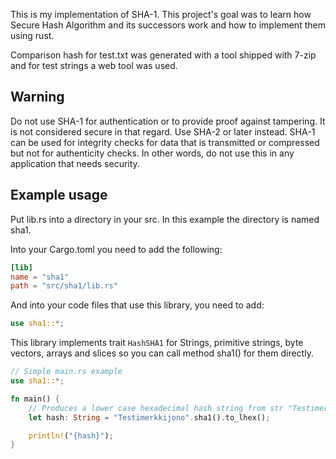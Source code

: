 This is my implementation of SHA-1. This project's goal was to learn how Secure Hash Algorithm and its successors work and how to implement them using rust.

Comparison hash for test.txt was generated with a tool shipped with 7-zip and for test strings a web tool was used.

## Warning

Do not use SHA-1 for authentication or to provide proof against tampering. It is not considered secure in that regard. Use SHA-2 or later instead. SHA-1 can be used for integrity checks for data that is transmitted or compressed but not for authenticity checks. In other words, do not use this in any application that needs security.

## Example usage

Put lib.rs into a directory in your src. In this example the directory is named sha1.

Into your Cargo.toml you need to add the following:

```toml
[lib]
name = "sha1"
path = "src/sha1/lib.rs"
```

And into your code files that use this library, you need to add:

```rs
use sha1::*;
```

This library implements trait `HashSHA1` for Strings, primitive strings, byte vectors, arrays and slices so you can call method sha1() for them directly.

```rs
// Simple main.rs example
use sha1::*;

fn main() {
    // Produces a lower case hexadecimal hash string from str "Testimerkkijono"
    let hash: String = "Testimerkkijono".sha1().to_lhex();

    println!("{hash}");
}
```